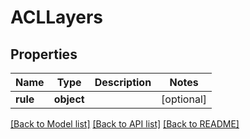 # ACLLayers

## Properties
Name | Type | Description | Notes
------------ | ------------- | ------------- | -------------
**rule** | **object** |  | [optional] 

[[Back to Model list]](../README.md#documentation-for-models) [[Back to API list]](../README.md#documentation-for-api-endpoints) [[Back to README]](../README.md)

